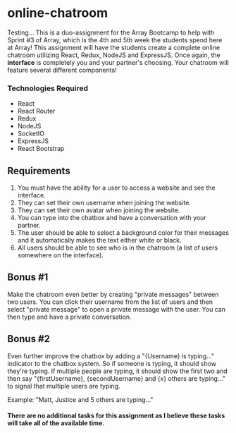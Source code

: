# online-chatroom
Testing... This is a duo-assignment for the Array Bootcamp to help with Sprint #3 of Array, which is the 4th and 5th week the students spend here at Array! This assignment will have the students create a complete online chatroom utilizing React, Redux, NodeJS and ExpressJS. Once again, the **interface** is completely you and your partner's choosing. Your chatroom will feature several different components!

### Technologies Required

- React
- React Router
- Redux
- NodeJS
- SocketIO
- ExpressJS
- React Bootstrap

## Requirements

1. You must have the ability for a user to access a website and see the interface. 
2. They can set their own username when joining the website. 
3. They can set their own avatar when joining the website. 
4. You can type into the chatbox and have a conversation with your partner. 
5. The user should be able to select a background color for their messages and it automatically makes the text either white or black.
6. All users should be able to see who is in the chatroom (a list of users somewhere on the interface).

## Bonus #1

Make the chatroom even better by creating "private messages" between two users. You can click their username from the list of users and then select "private message" to open a private message with the user. You can then type and have a private conversation. 

## Bonus #2

Even further improve the chatbox by adding a "{Username} is typing..." indicator to the chatbox system. So if someone is typing, it should show they're typing. If multiple people are typing, it should show the first two and then say "{firstUsername}, {secondUsername} and {x} others are typing..." to signal that multiple users are typing. 

Example: "Matt, Justice and 5 others are typing..." 

#### There are no additional tasks for this assignment as I believe these tasks will take all of the available time. 
